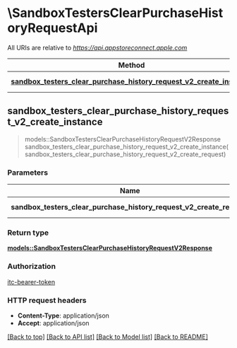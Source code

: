 # \SandboxTestersClearPurchaseHistoryRequestApi

All URIs are relative to *https://api.appstoreconnect.apple.com*

Method | HTTP request | Description
------------- | ------------- | -------------
[**sandbox_testers_clear_purchase_history_request_v2_create_instance**](SandboxTestersClearPurchaseHistoryRequestApi.md#sandbox_testers_clear_purchase_history_request_v2_create_instance) | **POST** /v2/sandboxTestersClearPurchaseHistoryRequest | 



## sandbox_testers_clear_purchase_history_request_v2_create_instance

> models::SandboxTestersClearPurchaseHistoryRequestV2Response sandbox_testers_clear_purchase_history_request_v2_create_instance(sandbox_testers_clear_purchase_history_request_v2_create_request)


### Parameters


Name | Type | Description  | Required | Notes
------------- | ------------- | ------------- | ------------- | -------------
**sandbox_testers_clear_purchase_history_request_v2_create_request** | [**SandboxTestersClearPurchaseHistoryRequestV2CreateRequest**](SandboxTestersClearPurchaseHistoryRequestV2CreateRequest.md) | SandboxTestersClearPurchaseHistoryRequest representation | [required] |

### Return type

[**models::SandboxTestersClearPurchaseHistoryRequestV2Response**](SandboxTestersClearPurchaseHistoryRequestV2Response.md)

### Authorization

[itc-bearer-token](../README.md#itc-bearer-token)

### HTTP request headers

- **Content-Type**: application/json
- **Accept**: application/json

[[Back to top]](#) [[Back to API list]](../README.md#documentation-for-api-endpoints) [[Back to Model list]](../README.md#documentation-for-models) [[Back to README]](../README.md)


